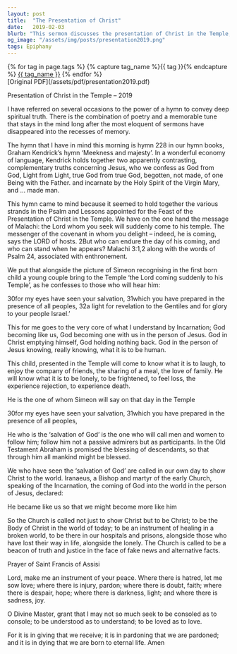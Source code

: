 ```yaml
---
layout: post
title:  "The Presentation of Christ"
date:   2019-02-03
blurb: "This sermon discusses the presentation of Christ in the Temple, reflecting on the power of hymns to convey deep spiritual truths. It explores the concept of God becoming human through Jesus, experiencing all aspects of humanity, and the calling for the Church to be the Body of Christ in the world today."
og_image: "/assets/img/posts/presentation2019.png"
tags: Epiphany
---    
```

<div class="tag-pills">
  {% for tag in page.tags %}
    {% capture tag_name %}{{ tag }}{% endcapture %}
    <a href="{{ site.baseurl }}/tag/{{ tag_name }}" class="tag-pill">{{ tag_name }}</a>
  {% endfor %}
</div>
[Original PDF](/assets/pdf/presentation2019.pdf)

Presentation of Christ in the Temple – 2019

I have referred on several occasions to the power of a hymn to convey deep spiritual truth. There is the combination of poetry and a memorable tune that stays in the mind long after the most eloquent of sermons have disappeared into the recesses of memory.

The hymn that I have in mind this morning is hymn 228 in our hymn books, Graham Kendrick’s hymn ‘Meekness and majesty’. In a wonderful economy of language, Kendrick holds together two apparently contrasting, complementary truths concerning Jesus, who we confess as God from God, Light from Light, true God from true God, begotten, not made, of one Being with the Father. and incarnate by the Holy Spirit of the Virgin Mary, and … made man.

This hymn came to mind because it seemed to hold together the various strands in the Psalm and Lessons appointed for the Feast of the Presentation of Christ in the Temple. We have on the one hand the message of Malachi: the Lord whom you seek will suddenly come to his temple. The messenger of the covenant in whom you delight – indeed, he is coming, says the LORD of hosts. 2But who can endure the day of his coming, and who can stand when he appears? Malachi 3:1,2 along with the words of Psalm 24, associated with enthronement.

We put that alongside the picture of Simeon recognising in the first born child a young couple bring to the Temple ‘the Lord coming suddenly to his Temple’, as he confesses to those who will hear him:

30for my eyes have seen your salvation,
31which you have prepared in the presence of all peoples,
32a light for revelation to the Gentiles
and for glory to your people Israel.’

This for me goes to the very core of what I understand by Incarnation; God becoming like us, God becoming one with us in the person of Jesus. God in Christ emptying himself, God holding nothing back. God in the person of Jesus knowing, really knowing, what it is to be human.

This child, presented in the Temple will come to know what it is to laugh, to enjoy the company of friends, the sharing of a meal, the love of family. He will know what it is to be lonely, to be frightened, to feel loss, the experience rejection, to experience death.

He is the one of whom Simeon will say on that day in the Temple

30for my eyes have seen your salvation,
31which you have prepared in the presence of all peoples,

He who is the ‘salvation of God’ is the one who will call men and women to follow him; follow him not a passive admirers but as participants. In the Old Testament Abraham is promised the blessing of descendants, so that through him all mankind might be blessed.

We who have seen the ‘salvation of God’ are called in our own day to show Christ to the world. Iranaeus, a Bishop and martyr of the early Church, speaking of the Incarnation, the coming of God into the world in the person of Jesus, declared:

He became like us so that we might become more like him

So the Church is called not just to show Christ but to be Christ; to be the Body of Christ in the world of today; to be an instrument of healing in a broken world, to be there in our hospitals and prisons, alongside those who have lost their way in life, alongside the lonely. The Church is called to be a beacon of truth and justice in the face of fake news and alternative facts.

Prayer of Saint Francis of Assisi

Lord, make me an instrument of your peace.
Where there is hatred, let me sow love;
where there is injury, pardon;
where there is doubt, faith;
where there is despair, hope;
where there is darkness, light;
and where there is sadness, joy.

O Divine Master, grant that I may not so much seek
to be consoled as to console;
to be understood as to understand;
to be loved as to love.

For it is in giving that we receive;
it is in pardoning that we are pardoned;
and it is in dying that we are born to eternal life. Amen
